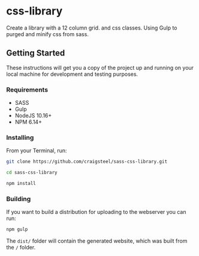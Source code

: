 # css-library

Create a library with a 12 column grid. and css classes.
Using Gulp to purged and minify css from sass.

## Getting Started

These instructions will get you a copy of the project up and running on your local machine for development and testing purposes.

### Requirements

* SASS
* Gulp
* NodeJS 10.16+
* NPM 6.14+

### Installing

From your Terminal, run:

```bash
git clone https://github.com/craigsteel/sass-css-library.git
```

```bash
cd sass-css-library
```

```bash
npm install
```

### Building

If you want to build a distribution for uploading to the webserver you can run:

```bash
npm gulp
```

The `dist/` folder will contain the generated website, which was built from the `/` folder.

